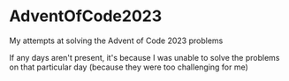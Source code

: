 # AdventOfCode2023
My attempts at solving the Advent of Code 2023 problems

If any days aren't present, it's because I was unable to solve the problems on that particular day (because they were too challenging for me)

